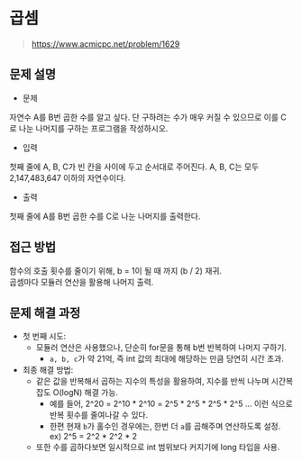 # 곱셈

> https://www.acmicpc.net/problem/1629

## 문제 설명

- 문제

자연수 A를 B번 곱한 수를 알고 싶다. 단 구하려는 수가 매우 커질 수 있으므로 이를 C로 나눈 나머지를 구하는 프로그램을 작성하시오.

- 입력

첫째 줄에 A, B, C가 빈 칸을 사이에 두고 순서대로 주어진다. A, B, C는 모두 2,147,483,647 이하의 자연수이다.

- 출력

첫째 줄에 A를 B번 곱한 수를 C로 나눈 나머지를 출력한다.

## 접근 방법

함수의 호출 횟수를 줄이기 위해, b = 1이 될 때 까지 (b / 2) 재귀.  
곱셈마다 모듈러 연산을 활용해 나머지 출력.

## 문제 해결 과정

- 첫 번째 시도:
    - 모듈러 연산은 사용했으나, 단순히 for문을 통해 b번 반복하여 나머지 구하기.
        - `a, b, c`가 약 21억, 즉 int 값의 최대에 해당하는 만큼 당연히 시간 초과.
- 최종 해결 방법:
    - 같은 값을 반복해서 곱하는 지수의 특성을 활용하여, 지수를 반씩 나누며 시간복잡도 O(logN) 해결 가능.
        - 예를 들어, 2^20 = 2^10 * 2^10 = 2^5 * 2^5 * 2^5 * 2^5 ... 이런 식으로 반복 횟수를 줄여나갈 수 있다.
        - 한편 현재 `b`가 홀수인 경우에는, 한번 더 `a`를 곱해주며 연산하도록 설정. ex) 2^5 = 2^2 * 2^2 * 2
    - 또한 수를 곱하다보면 일시적으로 int 범위보다 커지기에 long 타입을 사용.

